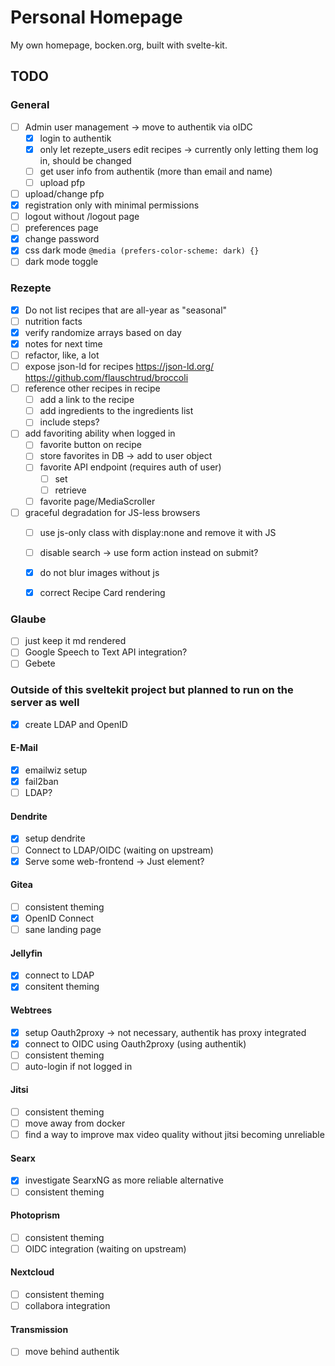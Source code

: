 # Personal Homepage

My own homepage, bocken.org, built with svelte-kit.

## TODO
### General
- [ ] Admin user management -> move to authentik via oIDC
	- [x] login to authentik
	- [x] only let rezepte_users edit recipes -> currently only letting them log in, should be changed
	- [ ] get user info from authentik (more than email and name)
	- [ ] upload pfp
- [ ] upload/change pfp
- [x] registration only with minimal permissions
- [ ] logout without /logout page
- [ ] preferences page
- [x] change password
- [x] css dark mode `@media (prefers-color-scheme: dark) {}`
- [ ] dark mode toggle

### Rezepte
- [x] Do not list recipes that are all-year as "seasonal"
- [ ] nutrition facts
- [x] verify randomize arrays based on day
- [x] notes for next time
- [ ] refactor, like, a lot
- [ ] expose json-ld for recipes https://json-ld.org/ https://github.com/flauschtrud/broccoli
- [ ] reference other recipes in recipe
	- [ ] add a link to the recipe
	- [ ] add ingredients to the ingredients list
	- [ ] include steps?
- [ ] add favoriting ability when logged in
	- [ ] favorite button on recipe
	- [ ] store favorites in DB -> add to user object
	- [ ] favorite API endpoint (requires auth of user)
		- [ ] set
		- [ ] retrieve
	- [ ] favorite page/MediaScroller
- [ ] graceful degradation for JS-less browsers
	- [ ] use js-only class with display:none and remove it with JS
	- [ ] disable search -> use form action instead on submit?
	- [x] do not blur images without js
	- [x] correct Recipe Card rendering


### Glaube
- [ ] just keep it md rendered
- [ ] Google Speech to Text API integration?
- [ ] Gebete

### Outside of this sveltekit project but planned to run on the server as well
- [x] create LDAP and OpenID

#### E-Mail
- [x] emailwiz setup
- [x] fail2ban
- [ ] LDAP?

#### Dendrite
- [x] setup dendrite
- [ ] Connect to LDAP/OIDC (waiting on upstream)
- [x] Serve some web-frontend -> Just element?

#### Gitea
- [ ] consistent theming
- [x] OpenID Connect
- [ ] sane landing page

#### Jellyfin
- [x] connect to LDAP
- [x] consitent theming

#### Webtrees
- [x] setup Oauth2proxy -> not necessary, authentik has proxy integrated
- [x] connect to OIDC using Oauth2proxy (using authentik)
- [ ] consistent theming
- [ ] auto-login if not logged in

#### Jitsi
- [ ] consistent theming
- [ ] move away from docker
- [ ] find a way to improve max video quality without jitsi becoming unreliable

#### Searx
- [x] investigate SearxNG as more reliable alternative
- [ ] consistent theming

#### Photoprism
- [ ] consistent theming
- [ ] OIDC integration (waiting on upstream)

#### Nextcloud
- [ ] consistent theming
- [ ] collabora integration

#### Transmission
- [ ] move behind authentik
